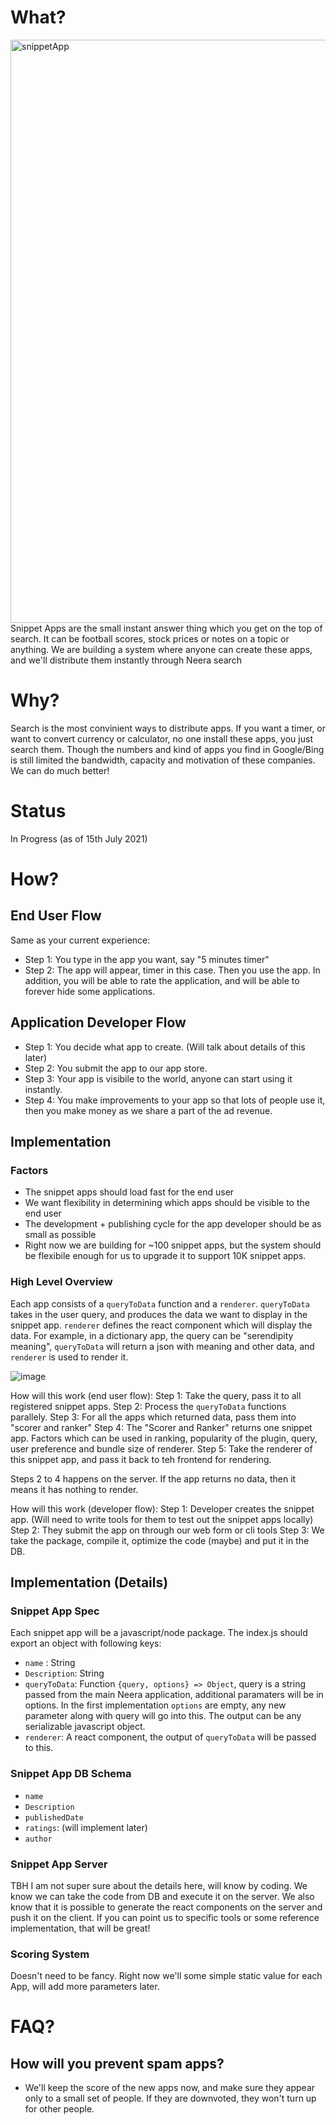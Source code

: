 # What?
<img width="933" alt="snippetApp" src="https://user-images.githubusercontent.com/2477788/114712160-66f05080-9d4d-11eb-8554-6b41ff561e99.png">
Snippet Apps are the small instant answer thing which you get on the top of search. It can be football scores, stock prices or notes on a topic or anything. 
We are building a system where anyone can create these apps, and we'll distribute them instantly through Neera search

# Why?
Search is the most convinient ways to distribute apps. If you want a timer, or want to convert currency or calculator, no one install these apps, you just search them. Though the numbers and kind of apps you find in Google/Bing is still limited the bandwidth, capacity and motivation of these companies. We can do much better!

# Status
In Progress (as of 15th July 2021)

# How?
## End User Flow
Same as your current experience:
- Step 1: You type in the app you want, say "5 minutes timer"
- Step 2: The app will appear, timer in this case. Then you use the app.
In addition, you will be able to rate the application, and will be able to forever hide some applications.

## Application Developer Flow
- Step 1: You decide what app to create. (Will talk about details of this later)
- Step 2: You submit the app to our app store.
- Step 3: Your app is visibile to the world, anyone can start using it instantly.
- Step 4: You make improvements to your app so that lots of people use it, then you make money as we share a part of the ad revenue.

## Implementation 
### Factors
- The snippet apps should load fast for the end user
- We want flexibility in determining which apps should be visible to the end user
- The development + publishing cycle for the app developer should be as small as possible
- Right now we are building for ~100 snippet apps, but the system should be flexibile enough for us to upgrade it to support 10K snippet apps.


### High Level Overview
Each app consists of a `queryToData` function and a `renderer`. `queryToData` takes in the user query, and produces the data we want to display in the snippet app.
`renderer` defines the react component which will display the data. For example, in a dictionary app, the query can be "serendipity meaning", `queryToData` will return a json with meaning and other data, and `renderer` is used to render it.

![image](https://user-images.githubusercontent.com/2477788/125734831-836de41c-7aa6-4c14-8df2-950b6efbed9f.png)

How will this work (end user flow):
Step 1: Take the query, pass it to all registered snippet apps.
Step 2: Process the `queryToData` functions parallely.
Step 3: For all the apps which returned data, pass them into "scorer and ranker"
Step 4: The "Scorer and Ranker" returns one snippet app. Factors which can be used in ranking, popularity of the plugin, query, user preference and bundle size of renderer.
Step 5: Take the renderer of this snippet app, and pass it back to teh frontend for rendering.

Steps 2 to 4 happens on the server. If the app returns no data, then it means it has nothing to render.

How will this work (developer flow):
Step 1: Developer creates the snippet app. (Will need to write tools for them to test out the snippet apps locally)
Step 2: They submit the app on through our web form or cli tools
Step 3: We take the package, compile it, optimize the code (maybe) and put it in the DB.

## Implementation (Details)
### Snippet App Spec
Each snippet app will be a javascript/node package. The index.js should export an object with following keys:
- `name` : String
- `Description`: String
- `queryToData`: Function `{query, options} => Object`, query is a string passed from the main Neera application, additional paramaters will be in options. In the first implementation `options` are empty, any new parameter along with query will go into this. The output can be any serializable javascript object.
- `renderer`: A react component, the output of `queryToData` will be passed to this.

### Snippet App DB Schema
- `name`
- `Description`
- `publishedDate`
- `ratings`: (will implement later)
- `author`

### Snippet App Server
TBH I am not super sure about the details here, will know by coding. We know we can take the code from DB and execute it on the server. We also know that it is possible to generate the react components on the server and push it on the client. If you can point us to specific tools or some reference implementation, that will be great!


### Scoring System
Doesn't need to be fancy. Right now we'll some simple static value for each App, will add more parameters later.


# FAQ?
## How will you prevent spam apps?
- We'll keep the score of the new apps now, and make sure they appear only to a small set of people. If they are downvoted, they won't turn up for other people.